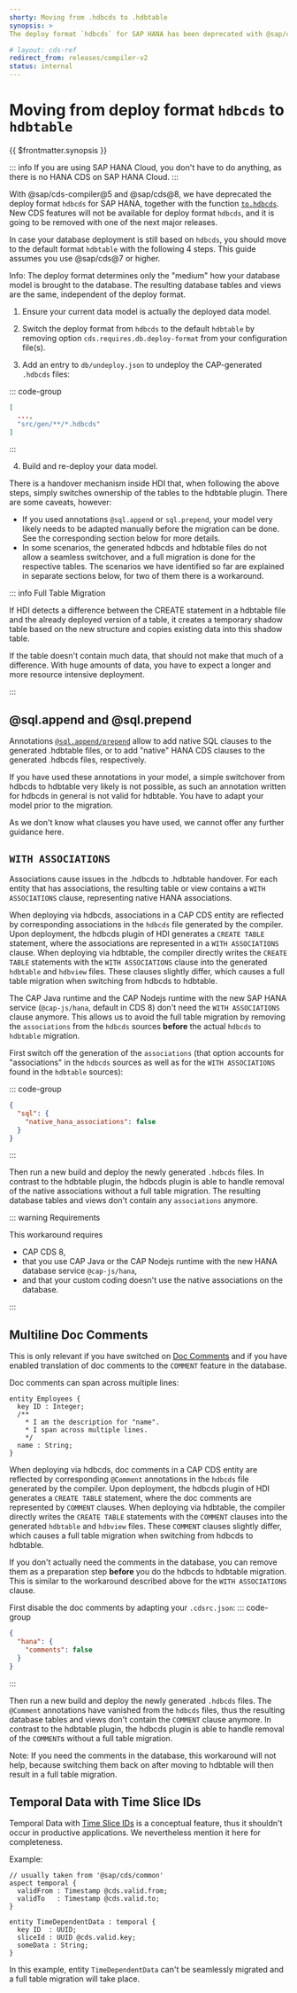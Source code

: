 ```yaml
---
shorty: Moving from .hdbcds to .hdbtable
synopsis: >
The deploy format `hdbcds` for SAP HANA has been deprecated with @sap/cds-compiler@5 and @sap/cds@8, and users are advised to switch to the default format `hdbtable`. This guide provides a step-by-step process for making the switch, including potential issues and workarounds, such as handling annotations `@sql.append` or `sql.prepend`, dealing with associations, multiline doc comments, and temporal data with time slice IDs.

# layout: cds-ref
redirect_from: releases/compiler-v2
status: internal
---
```


# Moving from deploy format `hdbcds` to `hdbtable`

{{ $frontmatter.synopsis }}

::: info
If you are using SAP HANA Cloud, you don't have to do anything, as there is no HANA CDS on SAP HANA Cloud.
:::

With @sap/cds-compiler@5 and @sap/cds@8, we have deprecated the deploy format `hdbcds` for SAP HANA,
together with the function [`to.hdbcds`](../node.js/cds-compile#hdbcds).
New CDS features will not be available for deploy format `hdbcds`, and it is going to be removed with one of the
next major releases.

In case your database deployment is still based on `hdbcds`, you should move to the default format `hdbtable`
with the following 4 steps. This guide assumes you use @sap/cds@7 or higher.

Info: The deploy format determines only the "medium" how your database model is brought to the database.
The resulting database tables and views are the same, independent of the deploy format.

1. Ensure your current data model is actually the deployed data model.
   <!-- **TBD** must it be exactly the same? Does it also work if the current model
                is changed in comparison to the last deployed model. -->

2. Switch the deploy format from `hdbcds` to the default `hdbtable` by removing option `cds.requires.db.deploy-format`
   from your configuration file(s).
   <!-- requires @sap/cds v7 -->
   <!-- this option is not documented, but mentioned in release notes and the changelog -->

3. Add an entry to `db/undeploy.json` to undeploy the CAP-generated `.hdbcds` files:

::: code-group

```json [db/undeploy.json]
[
  ...,
  "src/gen/**/*.hdbcds"
]
```
:::

<!-- **TODO** Without this entry, during HDI deployment you will get errors like ... -->

4. Build and re-deploy your data model.


There is a handover mechanism inside HDI that, when following the above steps, simply switches ownership of the tables
to the hdbtable plugin. There are some caveats, however:

* If you used annotations `@sql.append` or `sql.prepend`, your model very likely needs to be adapted manually
  before the  migration can be done. See the corresponding section below for more details.
* In some scenarios, the generated hdbcds and hdbtable files do not allow a seamless switchover,
  and a full migration is done for the respective tables.
  The scenarios we have identified so far are explained in separate sections below, for two of them there is a workaround.

::: info Full Table Migration

If HDI detects a difference between the CREATE statement in a hdbtable file and the already deployed
version of a table, it creates a temporary shadow table based on the new structure and copies
existing data into this shadow table.

If the table doesn't contain much data, that should not make that much of a difference.
With huge amounts of data, you have to expect a longer and more resource intensive deployment.

:::


## @sql.append and @sql.prepend

Annotations [`@sql.append/prepend`](../guides/databases#sql-prepend-append) allow to
add native SQL clauses to the generated .hdbtable files,
or to add "native" HANA CDS clauses to the generated .hdbcds files, respectively.

If you have used these annotations in your model, a simple switchover from hdbcds to hdbtable
very likely is not possible, as such an annotation written for hdbcds in general is not valid
for hdbtable. You have to adapt your model prior to the migration.

As we don't know what clauses you have used, we cannot offer any further guidance here.


## `WITH ASSOCIATIONS`

Associations cause issues in the .hdbcds to .hdbtable handover.
For each entity that has associations, the resulting table or view contains a `WITH ASSOCIATIONS` clause,
representing native HANA associations.

When deploying via hdbcds, associations in a CAP CDS entity are reflected by corresponding associations in
the `hdbcds` file generated by the compiler. Upon deployment, the hdbcds plugin of HDI generates a `CREATE TABLE`
statement, where the associations are represented in a `WITH ASSOCIATIONS` clause.
When deploying via hdbtable, the compiler directly writes the `CREATE TABLE` statements with the `WITH ASSOCIATIONS`
clause into the generated `hdbtable` and `hdbview` files.
These clauses slightly differ, which causes a full table migration when switching from hdbcds to hdbtable.

The CAP Java runtime and the CAP Nodejs runtime with the new SAP HANA service (`@cap-js/hana`, default in CDS 8)
don't need the `WITH ASSOCIATIONS` clause anymore. This allows us to avoid the full table migration by removing
the `associations` from the `hdbcds` sources __before__ the actual `hdbcds` to `hdbtable` migration.

First switch off the generation of the `associations` (that option accounts for "associations" in the `hdbcds`
sources as well as for the `WITH ASSOCIATIONS` found in the `hdbtable` sources):

::: code-group

```json [.cdsrc.json]
{
  "sql": {
    "native_hana_associations": false
  }
}
```
:::
<!-- this option is available only with CDS 8 -->

Then run a new build and deploy the newly generated `.hdbcds` files.
In contrast to the hdbtable plugin, the hdbcds plugin is able to handle removal of the
native associations without a full table migration.
The resulting database tables and views don't contain any `associations` anymore.

::: warning Requirements

This workaround requires
* CAP CDS 8,
* that you use CAP Java or the CAP Nodejs runtime with the new HANA database service `@cap-js/hana`,
* and that your custom coding doesn't use the native associations on the database.

:::


<!--
  full syntax in mta for try_fast is:
  com.sap.hana.di.table/try_fast_table_migration: "true"
-->


## Multiline Doc Comments

This is only relevant if you have switched on [Doc Comments](../cds/cdl#doc-comments-%E2%80%94)
and if you have enabled translation of doc comments to the `COMMENT` feature in the database.

Doc comments can span across multiple lines:

```cds
entity Employees {
  key ID : Integer;
  /**
    * I am the description for "name".
    * I span across multiple lines.
    */
  name : String;
}
```

When deploying via hdbcds, doc comments in a CAP CDS entity are reflected by corresponding `@Comment` annotations in
the `hdbcds` file generated by the compiler. Upon deployment, the hdbcds plugin of HDI generates a `CREATE TABLE`
statement, where the doc comments are represented by `COMMENT` clauses.
When deploying via hdbtable, the compiler directly writes the `CREATE TABLE` statements with the `COMMENT`
clauses into the generated `hdbtable` and `hdbview` files.
These `COMMENT` clauses slightly differ, which causes a full table migration when switching from hdbcds to hdbtable.

If you don't actually need the comments in the database, you can remove them as a preparation step
__before__ you do the hdbcds to hdbtable migration.
This is similar to the workaround described above for the `WITH ASSOCIATIONS` clause.

First disable the doc comments by adapting your `.cdsrc.json`:
::: code-group
```json [cdsrc.json]
{
  "hana": {
    "comments": false
  }
}
```
:::

Then run a new build and deploy the newly generated `.hdbcds` files.
The `@Comment` annotations have vanished from the `hdbcds` files, thus
the resulting database tables and views don't contain the `COMMENT` clause anymore.
In contrast to the hdbtable plugin, the hdbcds plugin is able to handle removal of the
`COMMENT`s without a full table migration.

Note: If you need the comments in the database, this workaround will not help,
because switching them back on after moving to hdbtable will then result in a full table migration.

## Temporal Data with Time Slice IDs

Temporal Data with [Time Slice IDs](../guides/temporal-data#adding-time-slice-ids)
is a conceptual feature, thus it shouldn't occur in productive applications.
We nevertheless mention it here for completeness.

Example:
```cds
// usually taken from '@sap/cds/common'
aspect temporal {
  validFrom : Timestamp @cds.valid.from;
  validTo   : Timestamp @cds.valid.to;
}

entity TimeDependentData : temporal {
  key ID  : UUID;
  sliceId : UUID @cds.valid.key;
  someData : String;
}
```

In this example, entity `TimeDependentData` can't be seamlessly migrated and a full table migration will take place.

